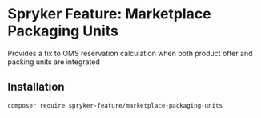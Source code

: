 # Spryker Feature: Marketplace Packaging Units

Provides a fix to OMS reservation calculation when both product offer and packing units are integrated

## Installation

```
composer require spryker-feature/marketplace-packaging-units
```
